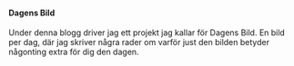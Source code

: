 #### Dagens Bild

Under denna blogg driver jag ett projekt jag kallar för Dagens Bild. En bild per dag, där jag skriver några rader om varför just den bilden betyder någonting extra för dig den dagen.

